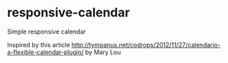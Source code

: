 responsive-calendar
===================

Simple responsive calendar

Inspired by this article http://tympanus.net/codrops/2012/11/27/calendario-a-flexible-calendar-plugin/ by Mary Lou
